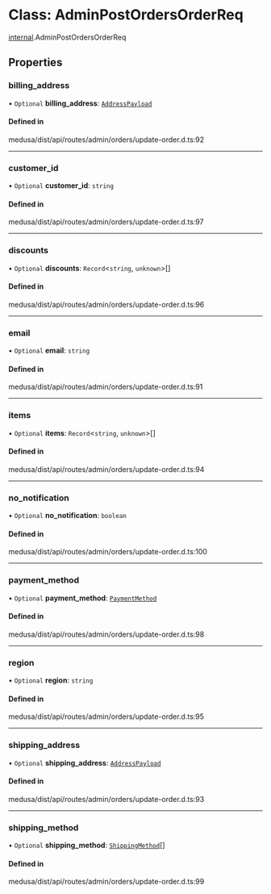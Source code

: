 # Class: AdminPostOrdersOrderReq

[internal](../modules/internal-12.md).AdminPostOrdersOrderReq

## Properties

### billing\_address

• `Optional` **billing\_address**: [`AddressPayload`](internal.AddressPayload.md)

#### Defined in

medusa/dist/api/routes/admin/orders/update-order.d.ts:92

___

### customer\_id

• `Optional` **customer\_id**: `string`

#### Defined in

medusa/dist/api/routes/admin/orders/update-order.d.ts:97

___

### discounts

• `Optional` **discounts**: `Record`<`string`, `unknown`\>[]

#### Defined in

medusa/dist/api/routes/admin/orders/update-order.d.ts:96

___

### email

• `Optional` **email**: `string`

#### Defined in

medusa/dist/api/routes/admin/orders/update-order.d.ts:91

___

### items

• `Optional` **items**: `Record`<`string`, `unknown`\>[]

#### Defined in

medusa/dist/api/routes/admin/orders/update-order.d.ts:94

___

### no\_notification

• `Optional` **no\_notification**: `boolean`

#### Defined in

medusa/dist/api/routes/admin/orders/update-order.d.ts:100

___

### payment\_method

• `Optional` **payment\_method**: [`PaymentMethod`](internal-12.PaymentMethod.md)

#### Defined in

medusa/dist/api/routes/admin/orders/update-order.d.ts:98

___

### region

• `Optional` **region**: `string`

#### Defined in

medusa/dist/api/routes/admin/orders/update-order.d.ts:95

___

### shipping\_address

• `Optional` **shipping\_address**: [`AddressPayload`](internal.AddressPayload.md)

#### Defined in

medusa/dist/api/routes/admin/orders/update-order.d.ts:93

___

### shipping\_method

• `Optional` **shipping\_method**: [`ShippingMethod`](internal-12.ShippingMethod.md)[]

#### Defined in

medusa/dist/api/routes/admin/orders/update-order.d.ts:99
